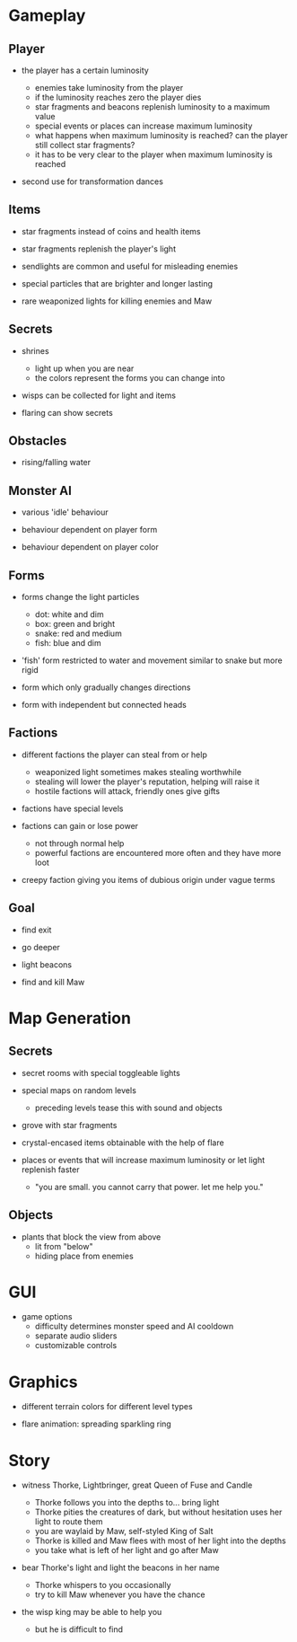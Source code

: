 # Gameplay

## Player

* the player has a certain luminosity
    * enemies take luminosity from the player
    * if the luminosity reaches zero the player dies
    * star fragments and beacons replenish luminosity to a maximum value
    * special events or places can increase maximum luminosity
    * what happens when maximum luminosity is reached? can the player still collect star fragments?
    * it has to be very clear to the player when maximum luminosity is reached

* second use for transformation dances

## Items

* star fragments instead of coins and health items

* star fragments replenish the player's light

* sendlights are common and useful for misleading enemies

* special particles that are brighter and longer lasting

* rare weaponized lights for killing enemies and Maw

## Secrets

* shrines
    * light up when you are near
    * the colors represent the forms you can change into

* wisps can be collected for light and items

* flaring can show secrets

## Obstacles

* rising/falling water

## Monster AI

* various 'idle' behaviour

* behaviour dependent on player form

* behaviour dependent on player color

## Forms

* forms change the light particles
    * dot: white and dim
    * box: green and bright
    * snake: red and medium
    * fish: blue and dim

* 'fish' form restricted to water and movement similar to snake but more rigid

* form which only gradually changes directions

* form with independent but connected heads

## Factions

* different factions the player can steal from or help
    * weaponized light sometimes makes stealing worthwhile
    * stealing will lower the player's reputation, helping will raise it
    * hostile factions will attack, friendly ones give gifts

* factions have special levels

* factions can gain or lose power
    * not through normal help
    * powerful factions are encountered more often and they have more loot

* creepy faction giving you items of dubious origin under vague terms

## Goal

* find exit

* go deeper

* light beacons

* find and kill Maw

# Map Generation

## Secrets

* secret rooms with special toggleable lights

* special maps on random levels
    * preceding levels tease this with sound and objects

* grove with star fragments

* crystal-encased items obtainable with the help of flare

* places or events that will increase maximum luminosity or let light replenish faster
    * "you are small. you cannot carry that power. let me help you."

## Objects

* plants that block the view from above
    * lit from "below"
    * hiding place from enemies

# GUI

* game options
    * difficulty determines monster speed and AI cooldown
    * separate audio sliders
    * customizable controls

# Graphics

* different terrain colors for different level types

* flare animation: spreading sparkling ring

# Story

* witness Thorke, Lightbringer, great Queen of Fuse and Candle
    * Thorke follows you into the depths to... bring light
    * Thorke pities the creatures of dark, but without hesitation uses her light to route them
    * you are waylaid by Maw, self-styled King of Salt
    * Thorke is killed and Maw flees with most of her light into the depths
    * you take what is left of her light and go after Maw

* bear Thorke's light and light the beacons in her name
    * Thorke whispers to you occasionally
    * try to kill Maw whenever you have the chance

* the wisp king may be able to help you
    * but he is difficult to find
